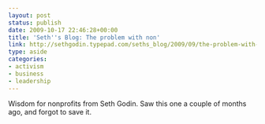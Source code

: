 ```yaml
---
layout: post
status: publish
date: 2009-10-17 22:46:28+00:00
title: 'Seth''s Blog: The problem with non'
link: http://sethgodin.typepad.com/seths_blog/2009/09/the-problem-with-non.html
type: aside
categories:
- activism
- business
- leadership
---
```


Wisdom for nonprofits from Seth Godin. Saw this one a couple of months ago, and forgot to save it.
